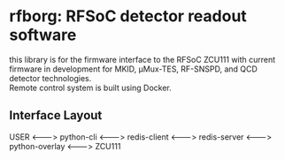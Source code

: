 # rfborg: RFSoC detector readout software 
this library is for the firmware interface to the RFSoC ZCU111 with current firmware in development for MKID, μMux-TES, RF-SNSPD, and QCD detector technologies.  
Remote control system is built using Docker. 
## Interface Layout  
USER <---> python-cli <---> redis-client <---> redis-server <---> python-overlay <---> ZCU111

